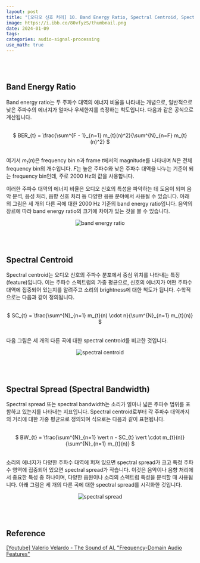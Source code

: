 ```yaml
---
layout: post
title: "[오디오 신호 처리] 10. Band Energy Ratio, Spectral Centroid, Spectral Spread(Bandwidth)"
image: https://i.ibb.co/80vfyzS/thumbnail.png
date: 2024-01-09
tags: 
categories: audio-signal-processing
use_math: true
---
```


<br><br>

## Band Energy Ratio

Band energy ratio는 두 주파수 대역의 에너지 비율을 나타내는 개념으로, 일반적으로 낮은 주파수의 에너지가 얼마나 우세한지를 측정하는 척도입니다. 다음과 같은 공식으로 계산됩니다.

<br>
<center> $ BER_{t} = \frac{\sum^{F - 1}_{n=1} m_{t}(n)^2}{\sum^{N}_{n=F} m_{t}(n)^2} $ </center>
<br>

여기서 $m_{t}(n)$은 frequency bin $n$과 frame $t$에서의 magnitude를 나타내며 $N$은 전체 frequency bin의 개수입니다. $F$는 높은 주파수와 낮은 주파수 대역을 나누는 기준이 되는 frequency bin인데, 주로 2000 Hz의 값을 사용합니다.

이러한 주파수 대역의 에너지 비율은 오디오 신호의 특성을 파악하는 데 도움이 되며 음악 분석, 음성 처리, 음향 신호 처리 등 다양한 응용 분야에서 사용될 수 있습니다. 아래의 그림은 세 개의 다른 곡에 대한 2000 Hz 기준의 band energy ratio입니다. 음악의 장르에 따라 band energy ratio의 크기에 차이가 있는 것을 볼 수 있습니다.

<p align="center">
  <img src="https://i.ibb.co/wLCynnn/ber.png" alt="band energy ratio" border="0">
</p>

<br><br>

## Spectral Centroid

Spectral centroid는 오디오 신호의 주파수 분포에서 중심 위치를 나타내는 특징(feature)입니다. 이는 주파수 스펙트럼의 가중 평균으로, 신호의 에너지가 어떤 주파수 대역에 집중되어 있는지를 알려주고 소리의 brightness에 대한 척도가 됩니다. 수학적으로는 다음과 같이 정의됩니다.

<br>
<center> $ SC_{t} = \frac{\sum^{N}_{n=1} m_{t}(n) \cdot n}{\sum^{N}_{n=1} m_{t}(n)} $ </center>
<br>

다음 그림은 세 개의 다른 곡에 대한 spectral centroid를 비교한 것입니다.

<p align="center">
  <img src="https://i.ibb.co/gJTK0Dp/sc.png" alt="spectral centroid" border="0">
</p>

<br><br>

## Spectral Spread (Spectral Bandwidth)

Spectral spread 또는 spectral bandwidth는 소리가 얼마나 넓은 주파수 범위를 포함하고 있는지를 나타내는 지표입니다. Spectral centroid로부터 각 주파수 대역까지의 거리에 대한 가중 평균으로 정의되며 식으로는 다음과 같이 표현됩니다.

<br>
<center> $ BW_{t} = \frac{\sum^{N}_{n=1} \vert n - SC_{t} \vert \cdot m_{t}(n)}{\sum^{N}_{n=1} m_{t}(n)} $ </center>
<br>

소리의 에너지가 다양한 주파수 대역에 퍼져 있으면 spectral spread가 크고 특정 주파수 영역에 집중되어 있으면 spectral spread가 작습니다. 이것은 음악이나 음향 처리에서 중요한 특성 중 하나이며, 다양한 음원이나 소리의 스펙트럼 특성을 분석할 때 사용됩니다. 아래 그림은 세 개의 다른 곡에 대한 spectral spread를 시각화한 것입니다.

<p align="center">
  <img src="https://i.ibb.co/xMW45Pp/bw.png" alt="spectral spread" border="0">
</p>

<br><br>

## Reference

[[Youtube] Valerio Velardo - The Sound of AI, "Frequency-Domain Audio Features"](https://youtu.be/3-bjAoAxQ9o?feature=shared)